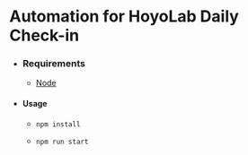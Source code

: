 # Automation for HoyoLab Daily Check-in

- ### Requirements
    - [Node](https://nodejs.org/en)

- #### Usage
    - `npm install`

    - `npm run start`